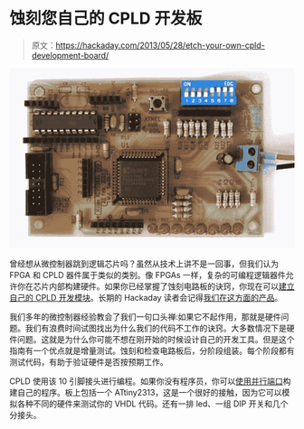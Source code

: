 # 蚀刻您自己的 CPLD 开发板

> 原文：<https://hackaday.com/2013/05/28/etch-your-own-cpld-development-board/>

![etch-your-own-cpld-breakout](img/96ecafbb2d9ff34d7ff0b1aa36263102.png)

曾经想从微控制器跳到逻辑芯片吗？虽然从技术上讲不是一回事，但我们认为 FPGA 和 CPLD 器件属于类似的类别。像 FPGAs 一样，复杂的可编程逻辑器件允许你在芯片内部构建硬件。如果你已经掌握了蚀刻电路板的诀窍，你现在可以[建立自己的 CPLD 开发模块](http://startingelectronics.com/projects/xilinx-CPLD-board/)。长期的 Hackaday 读者会记得[我们在这方面的产品](http://hackaday.com/2008/12/11/how-to-programmable-logic-devices-cpld/)。

我们多年的微控制器经验教会了我们一句口头禅:如果它不起作用，那就是硬件问题。我们有浪费时间试图找出为什么我们的代码不工作的诀窍。大多数情况下是硬件问题。这就是为什么你可能不想在刚开始的时候设计自己的开发工具。但是这个指南有一个优点就是增量测试。蚀刻和检查电路板后，分阶段组装。每个阶段都有测试代码，有助于验证硬件是否按预期工作。

CPLD 使用该 10 引脚接头进行编程。如果你没有程序员，你可以[使用并行端口](http://startingelectronics.com/projects/xilinx-parallel-programmer/)构建自己的程序。板上包括一个 ATtiny2313，这是一个很好的接触，因为它可以模拟各种不同的硬件来测试你的 VHDL 代码。还有一排 led、一组 DIP 开关和几个分接头。